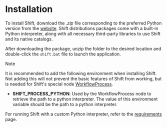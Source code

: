 # Installation

To install Shift, download the *.zip* file corresponding to the preferred Python version from the [website](https://https://www.inbibo.co.uk/shift). Shift distributions packages come with a built-in Python interpreter, along with all necessary third-party libraries to use Shift and its native catalogs.

After downloading the package, unzip the folder to the desired location and double-click the `shift.bat` file to launch the application.

> [!NOTE]
>  It is recommended to add the following environment when installing Shift. Not adding this will not prevent the basic features of Shift from working, but is needed for Shift's special node [WorkflowProcess](../reference/nodes/workflow#workflowproces-node).
> - **SHIFT_PROCESS_PYTHON**: Used by the WorkflowProcess node to retrieve the path to a python interpreter. The value of this environment variable should be the path to a python interpreter.

For running Shift with a custom Python interpreter, refer to the  [requirements](requirements.md) page.

<!-- TODO #44 -->